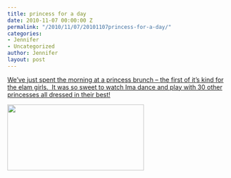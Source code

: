 ```yaml
---
title: princess for a day
date: 2010-11-07 00:00:00 Z
permalink: "/2010/11/07/20101107princess-for-a-day/"
categories:
- Jennifer
- Uncategorized
author: Jennifer
layout: post
---
```


[We&#8217;ve just spent the morning at a princess brunch &#8211; the first of it&#8217;s kind for the elam girls.  It was so sweet to watch Ima dance and play with 30 other princesses all dressed in their best!](http://www.flickr.com/photos/jenniferandJennifers_photos/sets/72157625208034989/)

[<img title="IMG_0485" height="150" alt="" width="310" class="alignnone size-thumbnail wp-image-923" src="http://static.squarespace.com/static/50db6bb3e4b015296cd43789/50dfa5b1e4b0dc6320e0b5ea/50dfa5b3e4b0dc6320e0b80d/1289129104000/?format=original" />](http://www.flickr.com/photos/jenniferandJennifers_photos/sets/72157625208034989/)

